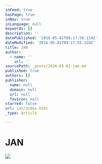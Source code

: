 ```yaml
---
inFeed: true
hasPage: true
inNav: true
inLanguage: null
keywords: []
description: ''
datePublished: '2016-05-01T09:17:58.119Z'
dateModified: '2016-05-01T09:17:55.328Z'
title: JAN
author:
  - name: ''
    url: ''
sourcePath: _posts/2016-05-01-jan.md
published: true
authors: []
publisher:
  name: null
  domain: null
  url: null
  favicon: null
starred: false
url: jan/index.html
_type: Article

---
```

# JAN
![](https://the-grid-user-content.s3-us-west-2.amazonaws.com/0d3c5ccd-a8e3-44ea-b8b8-db64dd85bb24.jpg)